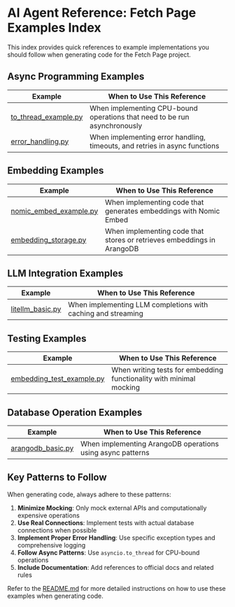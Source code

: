 # AI Agent Reference: Fetch Page Examples Index

This index provides quick references to example implementations you should follow when generating code for the Fetch Page project.

## Async Programming Examples

| Example | When to Use This Reference |
|---------|-------------|
| [to_thread_example.py](01-async/to_thread_example.py) | When implementing CPU-bound operations that need to be run asynchronously |
| [error_handling.py](01-async/error_handling.py) | When implementing error handling, timeouts, and retries in async functions |

## Embedding Examples

| Example | When to Use This Reference |
|---------|-------------|
| [nomic_embed_example.py](02-embedding/nomic_embed_example.py) | When implementing code that generates embeddings with Nomic Embed |
| [embedding_storage.py](02-embedding/embedding_storage.py) | When implementing code that stores or retrieves embeddings in ArangoDB |

## LLM Integration Examples

| Example | When to Use This Reference |
|---------|-------------|
| [litellm_basic.py](03-llm/litellm_basic.py) | When implementing LLM completions with caching and streaming |

## Testing Examples

| Example | When to Use This Reference |
|---------|-------------|
| [embedding_test_example.py](04-testing/embedding_test_example.py) | When writing tests for embedding functionality with minimal mocking |

## Database Operation Examples

| Example | When to Use This Reference |
|---------|-------------|
| [arangodb_basic.py](05-db/arangodb_basic.py) | When implementing ArangoDB operations using async patterns |

## Key Patterns to Follow

When generating code, always adhere to these patterns:

1. **Minimize Mocking**: Only mock external APIs and computationally expensive operations
2. **Use Real Connections**: Implement tests with actual database connections when possible
3. **Implement Proper Error Handling**: Use specific exception types and comprehensive logging
4. **Follow Async Patterns**: Use `asyncio.to_thread` for CPU-bound operations
5. **Include Documentation**: Add references to official docs and related rules

Refer to the [README.md](README.md) for more detailed instructions on how to use these examples when generating code. 